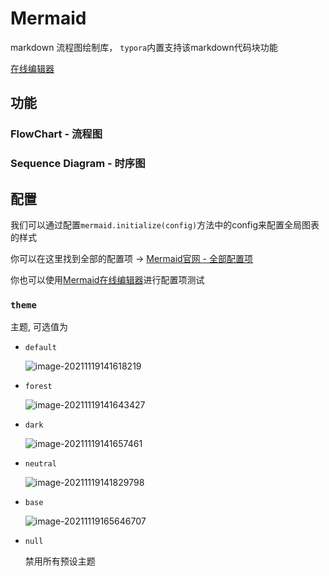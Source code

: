 # Mermaid

markdown 流程图绘制库， `typora`内置支持该markdown代码块功能

[在线编辑器](https://mermaid-js.github.io/mermaid-live-editor/edit#eyJjb2RlIjoiZ3JhcGggVERcbiAgICBBW0hhcmRdIC0tPnxUZXh0fCBCKFJvdW5kKVxuICAgIEIgLS0-IEN7RGVjaXNpb259XG4gICAgQyAtLT58T25lfCBEW1Jlc3VsdCAxXVxuICAgIEMgLS0-fFR3b3wgRVtSZXN1bHQgMl0iLCJtZXJtYWlkIjoie1xuICBcInRoZW1lXCI6IFwiZGVmYXVsdFwiXG59IiwidXBkYXRlRWRpdG9yIjpmYWxzZSwiYXV0b1N5bmMiOnRydWUsInVwZGF0ZURpYWdyYW0iOnRydWV9)

## 功能



### FlowChart - 流程图



### Sequence Diagram - 时序图





## 配置

我们可以通过配置`mermaid.initialize(config)`方法中的config来配置全局图表的样式

你可以在这里找到全部的配置项 -> [Mermaid官网 - 全部配置项](https://mermaid-js.github.io/mermaid/#/./Setup?id=mermaidapi-configuration-defaults)

你也可以使用[Mermaid在线编辑器](https://mermaid.live/edit#eyJjb2RlIjoiZ3JhcGggTFJcbiAgICB0aGVtZSA9PT4gdChuZXV0cmFsKVxuICAiLCJtZXJtYWlkIjoie1xuICBcInRoZW1lXCI6IFwibnVsbFwiXG59IiwidXBkYXRlRWRpdG9yIjpmYWxzZSwiYXV0b1N5bmMiOnRydWUsInVwZGF0ZURpYWdyYW0iOmZhbHNlfQ)进行配置项测试

### `theme`

主题, 可选值为

+ `default`

  ![image-20211119141618219](https://i.loli.net/2021/11/19/ozQw5FTRJM8B7bO.png)

+ `forest`

  ![image-20211119141643427](https://i.loli.net/2021/11/19/FVWH3drTEqjQMbU.png)

+ `dark`

  ![image-20211119141657461](https://i.loli.net/2021/11/19/fDw6SxBWstp1X3F.png)

+ `neutral`

  ![image-20211119141829798](https://i.loli.net/2021/11/19/rG9KhmL6PEOZ7vB.png)

+ `base`

  ![image-20211119165646707](https://i.loli.net/2021/11/19/3OUho1KayAYgER9.png)

+ `null`

  禁用所有预设主题



